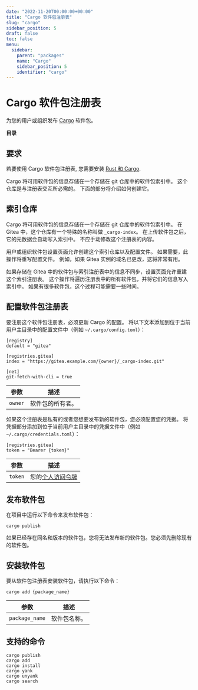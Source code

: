 ```yaml
---
date: "2022-11-20T00:00:00+00:00"
title: "Cargo 软件包注册表"
slug: "cargo"
sidebar_position: 5
draft: false
toc: false
menu:
  sidebar:
    parent: "packages"
    name: "Cargo"
    sidebar_position: 5
    identifier: "cargo"
---
```


# Cargo 软件包注册表

为您的用户或组织发布 [Cargo](https://doc.rust-lang.org/stable/cargo/) 软件包。

**目录**

## 要求

若要使用 Cargo 软件包注册表, 您需要安装 [Rust 和 Cargo](https://www.rust-lang.org/tools/install).

Cargo 将可用软件包的信息存储在一个存储在 git 仓库中的软件包索引中。
这个仓库是与注册表交互所必需的。
下面的部分将介绍如何创建它。

## 索引仓库

Cargo 将可用软件包的信息存储在一个存储在 git 仓库中的软件包索引中。
在 Gitea 中，这个仓库有一个特殊的名称叫做 `_cargo-index`。
在上传软件包之后，它的元数据会自动写入索引中。
不应手动修改这个注册表的内容。

用户或组织软件包设置页面允许创建这个索引仓库以及配置文件。
如果需要，此操作将重写配置文件。
例如，如果 Gitea 实例的域名已更改，这将非常有用。

如果存储在 Gitea 中的软件包与索引注册表中的信息不同步，设置页面允许重建这个索引注册表。
这个操作将遍历注册表中的所有软件包，并将它们的信息写入索引中。
如果有很多软件包，这个过程可能需要一些时间。

## 配置软件包注册表

要注册这个软件包注册表，必须更新 Cargo 的配置。
将以下文本添加到位于当前用户主目录中的配置文件中（例如 `~/.cargo/config.toml`）：

```
[registry]
default = "gitea"

[registries.gitea]
index = "https://gitea.example.com/{owner}/_cargo-index.git"

[net]
git-fetch-with-cli = true
```

| 参数    | 描述             |
| ------- | ---------------- |
| `owner` | 软件包的所有者。 |

如果这个注册表是私有的或者您想要发布新的软件包，您必须配置您的凭据。
将凭据部分添加到位于当前用户主目录中的凭据文件中（例如 `~/.cargo/credentials.toml`）：

```
[registries.gitea]
token = "Bearer {token}"
```

| 参数    | 描述                                                                                  |
| ------- | ------------------------------------------------------------------------------------- |
| `token` | 您的[个人访问令牌](development/api-usage.md#通过-api-认证) |

## 发布软件包

在项目中运行以下命令来发布软件包：

```shell
cargo publish
```

如果已经存在同名和版本的软件包，您将无法发布新的软件包。您必须先删除现有的软件包。

## 安装软件包

要从软件包注册表安装软件包，请执行以下命令：

```shell
cargo add {package_name}
```

| 参数           | 描述         |
| -------------- | ------------ |
| `package_name` | 软件包名称。 |

## 支持的命令

```
cargo publish
cargo add
cargo install
cargo yank
cargo unyank
cargo search
```
